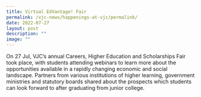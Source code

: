 ```yaml
---
title: Virtual EdVantage! Fair
permalink: /vjc-news/happenings-at-vjc/permalink/
date: 2022-07-27
layout: post
description: ""
image: ""
---
```

On 27 Jul, VJC’s annual Careers, Higher Education and Scholarships Fair took place, with students attending webinars to learn more about the opportunities available in a rapidly changing economic and social landscape. Partners from various institutions of higher learning, government ministries and statutory boards shared about the prospects which students can look forward to after graduating from junior college.